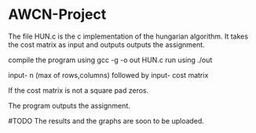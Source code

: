 # AWCN-Project

The file HUN.c is the c implementation of the hungarian algorithm. It takes the cost matrix as input and outputs outputs the assignment. 

compile the program using gcc -g -o out HUN.c
run using  ./out

input- n (max of rows,columns)
followed by input- cost matrix

If the cost matrix is not a square pad zeros.

The program outputs the assignment.

#TODO
The results and the graphs are soon to be uploaded.
